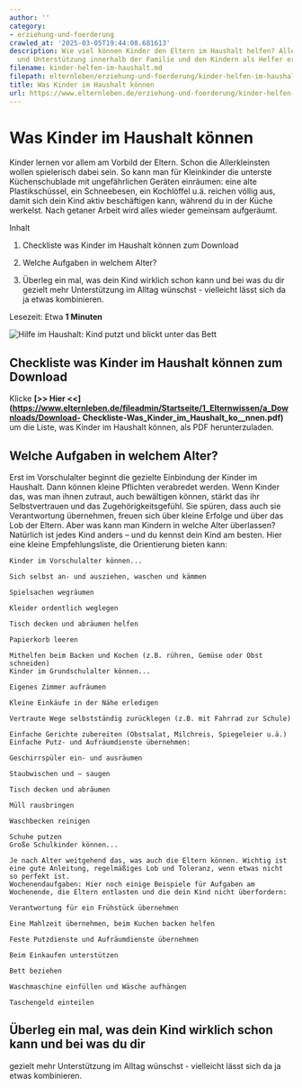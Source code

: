 ```yaml
---
author: ''
category:
- erziehung-und-foerderung
crawled_at: '2025-03-05T19:44:08.681613'
description: Wie viel können Kinder den Eltern im Haushalt helfen? Alles über Planung
  und Unterstützung innerhalb der Familie und den Kindern als Helfer erfahrt ihr hier
filename: kinder-helfen-im-haushalt.md
filepath: elternleben/erziehung-und-foerderung/kinder-helfen-im-haushalt.md
title: Was Kinder im Haushalt können
url: https://www.elternleben.de/erziehung-und-foerderung/kinder-helfen-im-haushalt/
---
```


#  Was Kinder im Haushalt können

Kinder lernen vor allem am Vorbild der Eltern. Schon die Allerkleinsten wollen
spielerisch dabei sein. So kann man für Kleinkinder die unterste
Küchenschublade mit ungefährlichen Geräten einräumen: eine alte
Plastikschüssel, ein Schneebesen, ein Kochlöffel u.ä. reichen völlig aus,
damit sich dein Kind aktiv beschäftigen kann, während du in der Küche
werkelst. Nach getaner Arbeit wird alles wieder gemeinsam aufgeräumt.

Inhalt

1. Checkliste was Kinder im Haushalt können zum Download

2. Welche Aufgaben in welchem Alter?

3. Überleg ein mal, was dein Kind wirklich schon kann und bei was du dir gezielt mehr Unterstützung im Alltag wünschst - vielleicht lässt sich da ja etwas kombinieren.

Lesezeit: Etwa **1 Minuten**

![Hilfe im Haushalt: Kind putzt und blickt unter das
Bett](/fileadmin/_processed_/d/f/csm_Checkliste_Was_Kinder_im_Haushalt_koennen_0113d79675.jpg)

##  Checkliste was Kinder im Haushalt können zum Download

Klicke **[>> Hier
<<](https://www.elternleben.de/fileadmin/Startseite/1_Elternwissen/a_Downloads/Download-
Checkliste-Was_Kinder_im_Haushalt_ko__nnen.pdf)** um die Liste, was Kinder im
Haushalt können, als PDF herunterzuladen.

## Welche Aufgaben in welchem Alter?

Erst im Vorschulalter beginnt die gezielte Einbindung der Kinder im Haushalt.
Dann können kleine Pflichten verabredet werden. Wenn Kinder das, was man ihnen
zutraut, auch bewältigen können, stärkt das ihr Selbstvertrauen und das
Zugehörigkeitsgefühl. Sie spüren, dass auch sie Verantwortung übernehmen,
freuen sich über kleine Erfolge und über das Lob der Eltern. Aber was kann man
Kindern in welche Alter überlassen? Natürlich ist jedes Kind anders – und du
kennst dein Kind am besten. Hier eine kleine Empfehlungsliste, die
Orientierung bieten kann:

    Kinder im Vorschulalter können... 

    Sich selbst an- und ausziehen, waschen und kämmen 

    Spielsachen wegräumen 

    Kleider ordentlich weglegen 

    Tisch decken und abräumen helfen 

    Papierkorb leeren 

    Mithelfen beim Backen und Kochen (z.B. rühren, Gemüse oder Obst schneiden) 
    Kinder im Grundschulalter können... 

    Eigenes Zimmer aufräumen 

    Kleine Einkäufe in der Nähe erledigen 

    Vertraute Wege selbstständig zurücklegen (z.B. mit Fahrrad zur Schule) 

    Einfache Gerichte zubereiten (Obstsalat, Milchreis, Spiegeleier u.ä.) 
    Einfache Putz- und Aufräumdienste übernehmen: 

    Geschirrspüler ein- und ausräumen 

    Staubwischen und – saugen 

    Tisch decken und abräumen 

    Müll rausbringen 

    Waschbecken reinigen 

    Schuhe putzen 
    Große Schulkinder können... 

    Je nach Alter weitgehend das, was auch die Eltern können. Wichtig ist eine gute Anleitung, regelmäßiges Lob und Toleranz, wenn etwas nicht so perfekt ist. 
    Wochenendaufgaben: Hier noch einige Beispiele für Aufgaben am Wochenende, die Eltern entlasten und die dein Kind nicht überfordern: 

    Verantwortung für ein Frühstück übernehmen 

    Eine Mahlzeit übernehmen, beim Kuchen backen helfen 

    Feste Putzdienste und Aufräumdienste übernehmen 

    Beim Einkaufen unterstützen 

    Bett beziehen 

    Waschmaschine einfüllen und Wäsche aufhängen 

    Taschengeld einteilen

##  Überleg ein mal, was dein Kind wirklich schon kann und bei was du dir
gezielt mehr Unterstützung im Alltag wünschst - vielleicht lässt sich da ja
etwas kombinieren.

